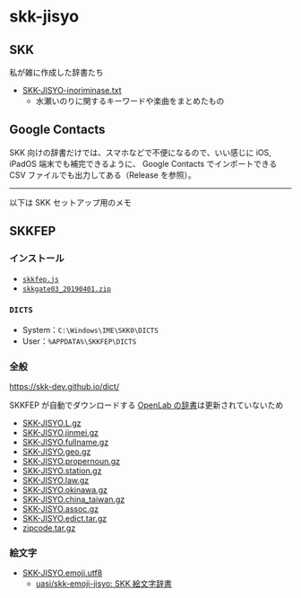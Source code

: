 # skk-jisyo

## SKK

私が雑に作成した辞書たち

- [SKK-JISYO-inoriminase.txt](https://github.com/sobadon/skk-jisyo/releases/latest/download/SKK-JISYO-inoriminase.txt)
    - 水瀬いのりに関するキーワードや楽曲をまとめたもの

## Google Contacts

SKK 向けの辞書だけでは、スマホなどで不便になるので、いい感じに iOS, iPadOS 端末でも補完できるように、 Google Contacts でインポートできる CSV ファイルでも出力してある（Release を参照）。

---

以下は SKK セットアップ用のメモ

## SKKFEP

### インストール

- [`skkfep.js`](http://coexe.web.fc2.com/js/skkfep.js)
- [`skkgate03_20190401.zip`](http://coexe.web.fc2.com/skkgate03_20190401.zip)

### `DICTS`

- System：`C:\Windows\IME\SKK0\DICTS`
- User：`%APPDATA%\SKKFEP\DICTS`

### 全般
https://skk-dev.github.io/dict/

SKKFEP が自動でダウンロードする [OpenLab の辞書](http://openlab.ring.gr.jp/skk/skk/dic/)は更新されていないため

- [SKK-JISYO.L.gz](https://skk-dev.github.io/dict/SKK-JISYO.L.gz)
- [SKK-JISYO.jinmei.gz](https://skk-dev.github.io/dict/SKK-JISYO.jinmei.gz)
- [SKK-JISYO.fullname.gz](https://skk-dev.github.io/dict/SKK-JISYO.fullname.gz)
- [SKK-JISYO.geo.gz](https://skk-dev.github.io/dict/SKK-JISYO.geo.gz)
- [SKK-JISYO.propernoun.gz](https://skk-dev.github.io/dict/SKK-JISYO.propernoun.gz)
- [SKK-JISYO.station.gz](https://skk-dev.github.io/dict/SKK-JISYO.station.gz)
- [SKK-JISYO.law.gz](https://skk-dev.github.io/dict/SKK-JISYO.law.gz)
- [SKK-JISYO.okinawa.gz](https://skk-dev.github.io/dict/SKK-JISYO.okinawa.gz)
- [SKK-JISYO.china_taiwan.gz](https://skk-dev.github.io/dict/SKK-JISYO.china_taiwan.gz)
- [SKK-JISYO.assoc.gz](https://skk-dev.github.io/dict/SKK-JISYO.assoc.gz)
- [SKK-JISYO.edict.tar.gz](https://skk-dev.github.io/dict/SKK-JISYO.edict.tar.gz)
- [zipcode.tar.gz](https://skk-dev.github.io/dict/zipcode.tar.gz)

### 絵文字

- [SKK-JISYO.emoji.utf8](https://raw.githubusercontent.com/uasi/skk-emoji-jisyo/master/SKK-JISYO.emoji.utf8)
    - [uasi/skk-emoji-jisyo: SKK 絵文字辞書](https://github.com/uasi/skk-emoji-jisyo)

